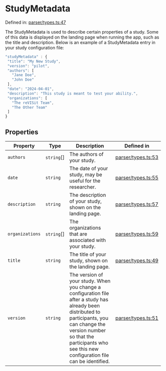 # StudyMetadata

Defined in: [parser/types.ts:47](https://github.com/revisit-studies/study/blob/6d0bcf865c88e39cf1cf0007fe3f55213492c22c/src/parser/types.ts#L47)

The StudyMetadata is used to describe certain properties of a study.
Some of this data is displayed on the landing page when running the app, such as the title and description.
Below is an example of a StudyMetadata entry in your study configuration file:

```js
"studyMetadata" : {
 "title": "My New Study",
 "version": "pilot",
 "authors": [
   "Jane Doe",
   "John Doe"
 ],
 "date": "2024-04-01",
 "description": "This study is meant to test your ability.",
 "organizations": [
   "The reVISit Team",
   "The Other Team"
 ]
}
```

## Properties

| Property | Type | Description | Defined in |
| ------ | ------ | ------ | ------ |
| <a id="authors"></a> `authors` | `string`[] | The authors of your study. | [parser/types.ts:53](https://github.com/revisit-studies/study/blob/6d0bcf865c88e39cf1cf0007fe3f55213492c22c/src/parser/types.ts#L53) |
| <a id="date"></a> `date` | `string` | The date of your study, may be useful for the researcher. | [parser/types.ts:55](https://github.com/revisit-studies/study/blob/6d0bcf865c88e39cf1cf0007fe3f55213492c22c/src/parser/types.ts#L55) |
| <a id="description"></a> `description` | `string` | The description of your study, shown on the landing page. | [parser/types.ts:57](https://github.com/revisit-studies/study/blob/6d0bcf865c88e39cf1cf0007fe3f55213492c22c/src/parser/types.ts#L57) |
| <a id="organizations"></a> `organizations` | `string`[] | The organizations that are associated with your study. | [parser/types.ts:59](https://github.com/revisit-studies/study/blob/6d0bcf865c88e39cf1cf0007fe3f55213492c22c/src/parser/types.ts#L59) |
| <a id="title"></a> `title` | `string` | The title of your study, shown on the landing page. | [parser/types.ts:49](https://github.com/revisit-studies/study/blob/6d0bcf865c88e39cf1cf0007fe3f55213492c22c/src/parser/types.ts#L49) |
| <a id="version"></a> `version` | `string` | The version of your study. When you change a configuration file after a study has already been distributed to participants, you can change the version number so that the participants who see this new configuration file can be identified. | [parser/types.ts:51](https://github.com/revisit-studies/study/blob/6d0bcf865c88e39cf1cf0007fe3f55213492c22c/src/parser/types.ts#L51) |
